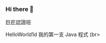 ### Hi there 👋

<!--
**ha450759/ha450759** is a ✨ _special_ ✨ repository because its `README.md` (this file) appears on your GitHub profile.

Here are some ideas to get you started:

- 🔭 I’m currently working on ...
- 🌱 I’m currently learning ...
- 👯 I’m looking to collaborate on ...
- 🤔 I’m looking for help with ...
- 💬 Ask me about ...
- 📫 How to reach me: ...
- 😄 Pronouns: ...
- ⚡ Fun fact: ...
-->
巨匠認證班
<p>
<a https://github.com/ha450759/ha450759/blob/master/src/main/java/com/ocp/day01/HelloWord.java">HelloWorld1d 我的第一支 Java 程式</a>
(br>
